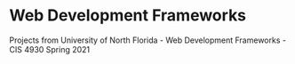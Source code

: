 # Web Development Frameworks
Projects from University of North Florida - Web Development Frameworks - CIS 4930
Spring 2021
